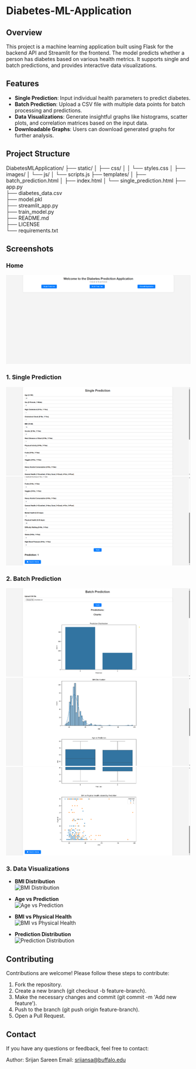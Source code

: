 # Diabetes-ML-Application

## Overview

This project is a machine learning application built using Flask for the backend API and Streamlit for the frontend. The model predicts whether a person has diabetes based on various health metrics. It supports single and batch predictions, and provides interactive data visualizations.

## Features

- **Single Prediction**: Input individual health parameters to predict diabetes.
- **Batch Prediction**: Upload a CSV file with multiple data points for batch processing and predictions.
- **Data Visualizations**: Generate insightful graphs like histograms, scatter plots, and correlation matrices based on the input data.
- **Downloadable Graphs**: Users can download generated graphs for further analysis.

## Project Structure
DiabetesMLApplication/
├── static/
│   ├── css/
│   │   └── styles.css
│   ├── images/
│   └── js/
│       └── scripts.js
├── templates/
│   ├── batch_prediction.html
│   ├── index.html
│   └── single_prediction.html
├── app.py              
├── diabetes_data.csv    
├── model.pkl          
├── streamlit_app.py      
├── train_model.py       
├── README.md          
├── LICENSE               
└── requirements.txt      

## Screenshots
### Home

![Home](https://github.com/srijansa/Diabetes-ML-Application/blob/main/static/images/home.png)

### 1. Single Prediction

![Single Prediction](https://github.com/srijansa/Diabetes-ML-Application/blob/main/static/images/SinglePredictionOne.png)
![Single Prediction](https://github.com/srijansa/Diabetes-ML-Application/blob/main/static/images/SinglePredictionTwo.png)

### 2. Batch Prediction

![Batch Prediction One](https://github.com/srijansa/Diabetes-ML-Application/blob/main/static/images/BatchPredictionOne.png)
![Batch Prediction Two](https://github.com/srijansa/Diabetes-ML-Application/blob/main/static/images/BatchPredictionTwo.png)
![Batch Prediction Three](https://github.com/srijansa/Diabetes-ML-Application/blob/main/static/images/BatchPredictionThree.png)

### 3. Data Visualizations

- **BMI Distribution**  
  ![BMI Distribution](images/bmi_distribution.png)

- **Age vs Prediction**  
  ![Age vs Prediction](images/age_vs_prediction.png)

- **BMI vs Physical Health**  
  ![BMI vs Physical Health](images/bmi_vs_physical_health.png)

- **Prediction Distribution**  
  ![Prediction Distribution](images/prediction_distribution.png)

  
## Contributing
Contributions are welcome! Please follow these steps to contribute:
1. Fork the repository.
2. Create a new branch (git checkout -b feature-branch).
3. Make the necessary changes and commit (git commit -m 'Add new feature').
4. Push to the branch (git push origin feature-branch).
5. Open a Pull Request.

## Contact
If you have any questions or feedback, feel free to contact:

Author: Srijan Sareen
Email: srijansa@buffalo.edu
